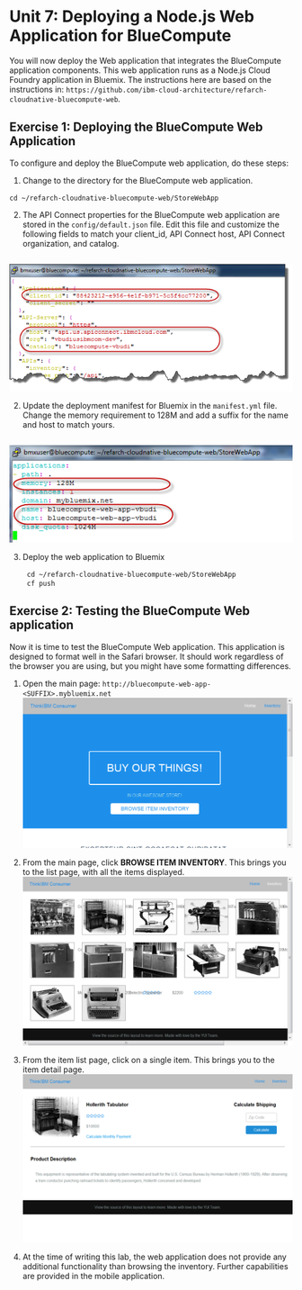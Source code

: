 # Unit 7: Deploying a Node.js Web Application for BlueCompute

You will now deploy the Web application that integrates the BlueCompute application components. This web application runs as a Node.js Cloud Foundry application in Bluemix. The instructions here are based on the instructions in: `https://github.com/ibm-cloud-architecture/refarch-cloudnative-bluecompute-web`.

## Exercise 1: Deploying the BlueCompute Web Application

To configure and deploy the BlueCompute web application, do these steps:

1. Change to the directory for the BlueCompute web application.
```
cd ~/refarch-cloudnative-bluecompute-web/StoreWebApp
```

2. The API Connect properties for the BlueCompute web application are stored in the `config/default.json` file. Edit this file and customize the following fields to match your client_id, API Connect host, API Connect organization, and catalog.
```
```
![](exercises/0701-default-json.png) 

2. Update the deployment manifest for Bluemix in the `manifest.yml` file. Change the memory requirement to 128M and add a suffix for the name and host to match yours.
```
```
![](exercises/0711-manifest-yml.png)

3. Deploy the web application to Bluemix

        cd ~/refarch-cloudnative-bluecompute-web/StoreWebApp
        cf push


## Exercise 2: Testing the BlueCompute Web application

Now it is time to test the BlueCompute Web application. This application is designed to format well in the Safari browser. It should work regardless of the browser you are using, but you might have some formatting differences.

1. Open the main page: `http://bluecompute-web-app-<SUFFIX>.mybluemix.net`
![](exercises/0731-index.png)

2. From the main page, click __BROWSE ITEM INVENTORY__. This brings you to the list page, with all the items displayed. 
![](exercises/0732-inventory.png)

3. From the item list page, click on a single item. This brings you to the item detail page.
![](exercises/0733-item.png)

4. At the time of writing this lab, the web application does not provide any additional functionality than browsing the inventory. Further capabilities are provided in the mobile application.
